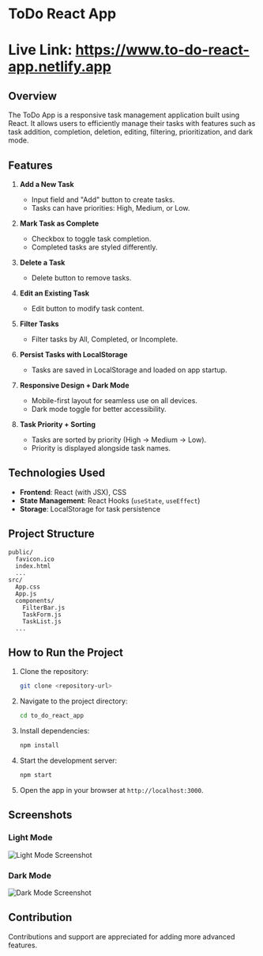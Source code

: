 # ToDo React App

# Live Link: https://www.to-do-react-app.netlify.app
## Overview
The ToDo App is a responsive task management application built using React. It allows users to efficiently manage their tasks with features such as task addition, completion, deletion, editing, filtering, prioritization, and dark mode.

## Features
1. **Add a New Task**
   - Input field and "Add" button to create tasks.
   - Tasks can have priorities: High, Medium, or Low.

2. **Mark Task as Complete**
   - Checkbox to toggle task completion.
   - Completed tasks are styled differently.

3. **Delete a Task**
   - Delete button to remove tasks.

4. **Edit an Existing Task**
   - Edit button to modify task content.

5. **Filter Tasks**
   - Filter tasks by All, Completed, or Incomplete.

6. **Persist Tasks with LocalStorage**
   - Tasks are saved in LocalStorage and loaded on app startup.

7. **Responsive Design + Dark Mode**
   - Mobile-first layout for seamless use on all devices.
   - Dark mode toggle for better accessibility.

8. **Task Priority + Sorting**
   - Tasks are sorted by priority (High → Medium → Low).
   - Priority is displayed alongside task names.

## Technologies Used
- **Frontend**: React (with JSX), CSS
- **State Management**: React Hooks (`useState`, `useEffect`)
- **Storage**: LocalStorage for task persistence

## Project Structure
```
public/
  favicon.ico
  index.html
  ...
src/
  App.css
  App.js
  components/
    FilterBar.js
    TaskForm.js
    TaskList.js
  ...
```

## How to Run the Project
1. Clone the repository:
   ```bash
   git clone <repository-url>
   ```
2. Navigate to the project directory:
   ```bash
   cd to_do_react_app
   ```
3. Install dependencies:
   ```bash
   npm install
   ```
4. Start the development server:
   ```bash
   npm start
   ```
5. Open the app in your browser at `http://localhost:3000`.

## Screenshots
### Light Mode
![Light Mode Screenshot](https://github.com/user-attachments/assets/f96a4dc8-306a-4650-acd2-35a6e170598d)

### Dark Mode
![Dark Mode Screenshot](https://github.com/user-attachments/assets/33a8d6f8-1916-42ca-be3f-60638e03c603)

## Contribution
Contributions and support are appreciated for adding more advanced features.

